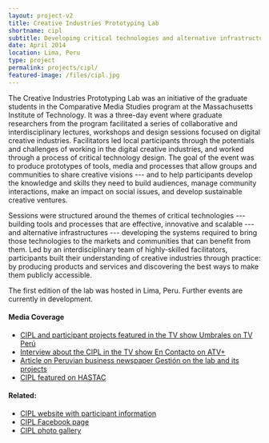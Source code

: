 ```yaml
---
layout: project-v2
title: Creative Industries Prototyping Lab
shortname: cipl
subtitle: Developing critical technologies and alternative infrastructures with innovators in Lima
date: April 2014
location: Lima, Peru
type: project
permalink: projects/cipl/
featured-image: /files/cipl.jpg
---
```

The Creative Industries Prototyping Lab was an initiative of the graduate students in the Comparative Media Studies program at the Massachusetts Institute of Technology. It was a three-day event where graduate researchers from the program facilitated a series of collaborative and interdisciplinary lectures, workshops and design sessions focused on digital creative industries. Facilitators led local participants through the potentials and challenges of working in the digital creative industries, and worked through a process of critical technology design. The goal of the event was to produce prototypes of tools, media and processes that allow groups and communities to share creative visions --- and to help participants develop the knowledge and skills they need to build audiences, manage community interactions, make an impact on social issues, and develop sustainable creative ventures.

Sessions were structured around the themes of critical technologies --- building tools and processes that are effective, innovative and scalable --- and alternative infrastructures --- developing the systems required to bring those technologies to the markets and communities that can benefit from them. Led by an interdisciplinary team of highly-skilled facilitators, participants built their understanding of creative industries through practice: by producing products and services and discovering the best ways to make them publicly accessible.

The first edition of the lab was hosted in Lima, Peru. Further events are currently in development.

<h4>Media Coverage</h4>
<ul>
	<li><a href="https://www.youtube.com/watch?v=LAHkPMK9UeM">CIPL and participant projects featured in the TV show Umbrales on TV Perú</a></li>
	<li><a href="http://play.tuteve.tv/videogaleria/programa/218753/2014-04-26-25042014">Interview about the CIPL in the TV show En Contacto on ATV+</a></li>
	<li><a href="http://gestion.pe/impresa/cuy-robotico-que-hace-examenes-medicos-llama-atencion-mit-2096770">Article on Peruvian business newspaper Gestión on the lab and its projects</a></li>
	<li><a href="http://www.hastac.org/blogs/rodrigodavies/2014/06/05/creative-industries-prototyping-lab-hastac-2014">CIPL featured on HASTAC</a></li>
</ul>


<h4>Related:</h4>
<ul>
	<li><a href="http://yolab.us/cipl/">CIPL website with participant information</a></li>
	<li><a href="https://www.facebook.com/creativeindustriesprototypinglab?ref_type=bookmark">CIPL Facebook page</a></li>
	<li><a href="https://plus.google.com/photos/101976537424459926953/albums/6010149768954384913?authkey=CIyj_vyFh_3TFQ">CIPL photo gallery</a></li>
</ul>
